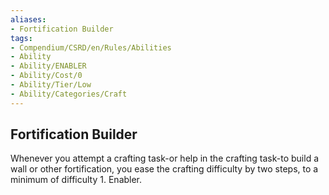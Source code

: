 ```yaml
---
aliases:
- Fortification Builder
tags:
- Compendium/CSRD/en/Rules/Abilities
- Ability
- Ability/ENABLER
- Ability/Cost/0
- Ability/Tier/Low
- Ability/Categories/Craft
---
```


  
## Fortification Builder  
Whenever you attempt a crafting task-or help in the crafting task-to build a wall or other fortification, you ease the crafting difficulty by two steps, to a minimum of difficulty 1. Enabler.